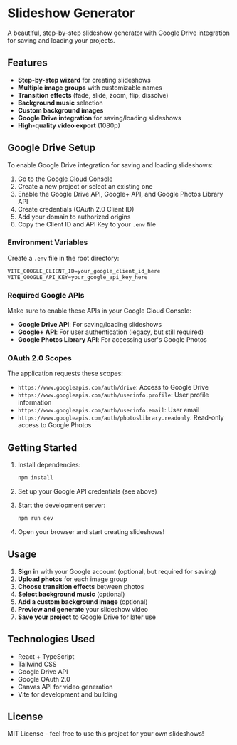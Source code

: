 # Slideshow Generator

A beautiful, step-by-step slideshow generator with Google Drive integration for saving and loading your projects.

## Features

- **Step-by-step wizard** for creating slideshows
- **Multiple image groups** with customizable names
- **Transition effects** (fade, slide, zoom, flip, dissolve)
- **Background music** selection
- **Custom background images**
- **Google Drive integration** for saving/loading slideshows
- **High-quality video export** (1080p)

## Google Drive Setup

To enable Google Drive integration for saving and loading slideshows:

1. Go to the [Google Cloud Console](https://console.cloud.google.com/)
2. Create a new project or select an existing one
3. Enable the Google Drive API, Google+ API, and Google Photos Library API
4. Create credentials (OAuth 2.0 Client ID)
5. Add your domain to authorized origins
6. Copy the Client ID and API Key to your `.env` file

### Environment Variables

Create a `.env` file in the root directory:

```env
VITE_GOOGLE_CLIENT_ID=your_google_client_id_here
VITE_GOOGLE_API_KEY=your_google_api_key_here
```

### Required Google APIs

Make sure to enable these APIs in your Google Cloud Console:
- **Google Drive API**: For saving/loading slideshows
- **Google+ API**: For user authentication (legacy, but still required)
- **Google Photos Library API**: For accessing user's Google Photos

### OAuth 2.0 Scopes

The application requests these scopes:
- `https://www.googleapis.com/auth/drive`: Access to Google Drive
- `https://www.googleapis.com/auth/userinfo.profile`: User profile information
- `https://www.googleapis.com/auth/userinfo.email`: User email
- `https://www.googleapis.com/auth/photoslibrary.readonly`: Read-only access to Google Photos
## Getting Started

1. Install dependencies:
   ```bash
   npm install
   ```

2. Set up your Google API credentials (see above)

3. Start the development server:
   ```bash
   npm run dev
   ```

4. Open your browser and start creating slideshows!

## Usage

1. **Sign in** with your Google account (optional, but required for saving)
2. **Upload photos** for each image group
3. **Choose transition effects** between photos
4. **Select background music** (optional)
5. **Add a custom background image** (optional)
6. **Preview and generate** your slideshow video
7. **Save your project** to Google Drive for later use

## Technologies Used

- React + TypeScript
- Tailwind CSS
- Google Drive API
- Google OAuth 2.0
- Canvas API for video generation
- Vite for development and building

## License

MIT License - feel free to use this project for your own slideshows!